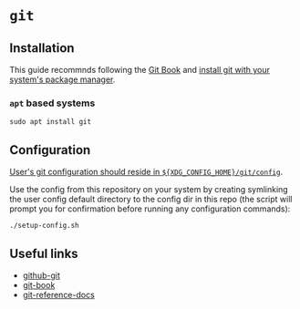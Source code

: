# `git`

## Installation

This guide recommnds following the [Git Book][git-book] and [install git with your system's package manager](https://git-scm.com/book/en/v2/Getting-Started-Installing-Git).

### `apt` based systems

```shell
sudo apt install git
```

## Configuration

[User's git configuration should reside in `${XDG_CONFIG_HOME}/git/config`](https://git-scm.com/docs/git-config#Documentation/git-config.txt---global).

Use the config from this repository on your system by creating symlinking the user config default directory to the config dir in this repo (the script will prompt you for confirmation before running any configuration commands):

```shell
./setup-config.sh
```

## Useful links

- [github-git][github-git]
- [git-book][git-book]
- [git-reference-docs][git-reference-docs]

[github-git]: <https://github.com/git/git>
[git-book]: <https://git-scm.com/book/en/v2>
[git-reference-docs]: <https://git-scm.com/docs>
